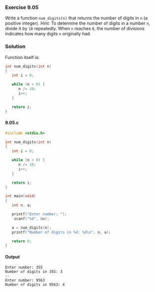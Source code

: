 ### Exercise 9.05
Write a function `num_digits(n)` that returns the number of digits in `n` (a positive integer). *Hint:* To determine the number of digits in a number `n`, divide it by `10` repeatedly. When `n` reaches `0`, the number of divisions indicates how many digits `n` originally had.
### Solution
Function itself is:
```c
int num_digits(int n)
{
   int i = 0;

   while (n > 0) {
      n /= 10;
      i++; 
   }

   return i;
}
```
#### 9.05.c
```c
#include <stdio.h>

int num_digits(int n)
{
   int i = 0;

   while (n > 0) {
      n /= 10;
      i++; 
   }

   return i;
}

int main(void)
{
   int n, a;

   printf("Enter number: ");
    scanf("%d", &n);

   a = num_digits(n);
   printf("Number of digits in %d: %d\n", n, a);

   return 0;
}
```
#### Output
```
Enter number: 355
Number of digits in 355: 3
-- 
Enter number: 9563
Number of digits in 9563: 4
```
